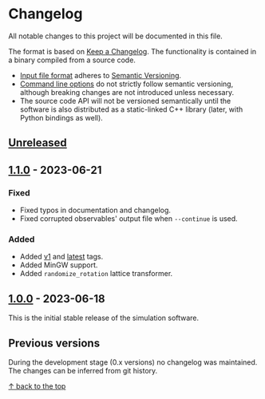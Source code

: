 # Changelog

All notable changes to this project will be documented in this file.

The format is based on [Keep a Changelog](https://keepachangelog.com/en/1.0.0/).
The functionality is contained in a binary compiled from a source code.
* [Input file format](doc/input-file.md) adheres to [Semantic Versioning](https://semver.org/spec/v2.0.0.html).
* [Command line options](doc/operation-modes.md) do not strictly follow semantic versioning, although breaking changes
  are not introduced unless necessary.
* The source code API will not be versioned semantically until the software is also distributed as a static-linked C++
library (later, with Python bindings as well).


## [Unreleased]


## [1.1.0] - 2023-06-21

### Fixed

* Fixed typos in documentation and changelog.
* Fixed corrupted observables' output file when `--continue` is used.

### Added

* Added [v1] and [latest] tags.
* Added MinGW support.
* Added `randomize_rotation` lattice transformer.


## [1.0.0] - 2023-06-18

This is the initial stable release of the simulation software.


## Previous versions

During the development stage (0.x versions) no changelog was maintained. The changes can be inferred from git history.

[Unreleased]: https://github.com/PKua007/rampack/compare/latest..develop
[latest]: https://github.com/PKua007/rampack/releases/tag/latest
[v1]: https://github.com/PKua007/rampack/releases/tag/v1
[1.1.0]: https://github.com/PKua007/rampack/releases/tag/v1.0.0
[1.0.0]: https://github.com/PKua007/rampack/releases/tag/v1.0.0


[&uarr; back to the top](#changelog)
